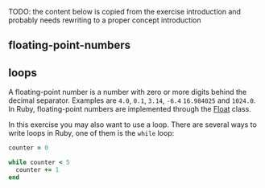 TODO: the content below is copied from the exercise introduction and probably needs rewriting to a proper concept introduction

## floating-point-numbers

## loops

A floating-point number is a number with zero or more digits behind the decimal separator. Examples are `4.0`, `0.1`, `3.14`, `-6.4` `16.984025` and `1024.0`.
In Ruby, floating-point numbers are implemented through the [Float](https://ruby-doc.org/core-2.7.0/Float.html) class.

In this exercise you may also want to use a loop. There are several ways to write loops in Ruby, one of them is the `while` loop:

```ruby
counter = 0

while counter < 5
  counter += 1
end
```
